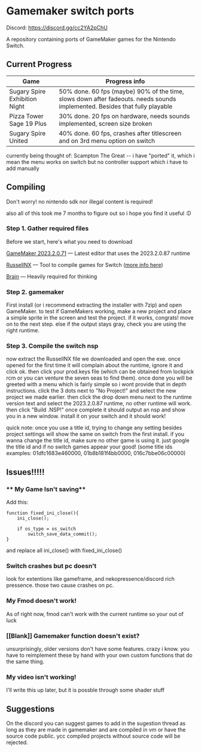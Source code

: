# Gamemaker switch ports

Discord: https://discord.gg/cc2YA2pChU

A repository containing ports of GameMaker games for the Nintendo Switch.

## Current Progress
| Game | Progress info |
| ------------- | ------------- |
| Sugary Spire Exhibition Night | 50% done. 60 fps (maybe) 90% of the time, slows down after fadeouts. needs sounds implemented. Besides that fully playable|
| Pizza Tower Sage 19 Plus | 30% done. 20 fps on hardware, needs sounds implemented, screen size broken|
| Sugary Spire United | 40% done. 60 fps, crashes after titlescreen and on 3rd menu option on switch|


currently being thought of:
Scampton The Great -- i have "ported" it, which i mean the menu works on switch but no controller support which i have to add manually

## Compiling
Don't worry! no nintendo sdk nor illegal content is required!

also all of this took me 7 months to figure out so i hope you find it useful :D


### Step 1. Gather required files
Before we start, here's what you need to download

[GameMaker 2023.2.0.71](https://gms.yoyogames.com/GameMaker-Installer-2023.2.0.71.exe) — Latest editor that uses the 2023.2.0.87 runtime

[RussellNX](https://download1590.mediafire.com/hmkhiqsh3gmgGQ2mU_BBWDSPGK1J-KjgHppkmEJAt8CBQCy1_dSemVw8TKuOfxSoO7TS3cs461k6NwA7zohTWNaI3Tk-J6ARZNGfmmMWW2SrAMpCC8VX2u0JjExY6pyu_u4RS79QShUbXGoMRvK7qd6ZAUbh-TFbm5cIAuJ9F03ZRA/14u0aabz3oligjk/RussellNX.zip) — Tool to compile games for Switch ([more info here](https://gbatemp.net/threads/play-port-your-gamemaker-games-on-nintendoswitch.519660/))

[Brain](https://i.ytimg.com/vi/WtO3AHMBePY/mqdefault.jpg) — Heavily required for thinking

### Step 2. gamemaker
First install (or i recommend extracting the installer with 7zip) and open GameMaker. to test if GameMakers working, make a new project and place a simple sprite in the screen and test the project. if it works, congrats! move on to the next step. else if the output stays gray, check you are using the right runtime.

### Step 3. Compile the switch nsp
now extract the RussellNX file we downloaded and open the exe. once opened for the first time it will complain about the runtime, ignore it and click ok. then click your prod.keys file (which can be obtained from lockpick rcm or you can venture the seven seas to find them). once done you will be greeted with a menu which is fairly simple so i wont provide that in depth instructions. click the 3 dots next to "No Project!" and select the new project we made earlier. then click the drop down menu next to the runtime version text and select the 2023.2.0.87 runtime, no other runtime will work. then click "Build .NSP!" once complete it should output an nsp and show you in a new window. install it on your switch and it should work!

quick note: once you use a title id, trying to change any setting besides project settings will show the same on switch from the first install. if you wanna change the title id, make sure no other game is using it. just google the title id and if no switch games appear your good! (some title ids examples: 01dfc1683e460000, 01b8b181f4bb0000, 016c7bbe06c00000)

## Issues!!!!!

### ** My Game Isn't saving**
Add this:
```gml
function fixed_ini_close(){
	ini_close();
	
	if os_type = os_switch
		switch_save_data_commit();
}
```
and replace all ini_close() with fixed_ini_close()


### **Switch crashes but pc doesn't**
look for extentions like gameframe, and nekopressence/discord rich pressence. those two cause crashes on pc.


### **My Fmod doesn't work!**
As of right now, fmod can't work with the current runtime so your out of luck


### **[[Blank]] Gamemaker function doesn't exist?**
unsurprisingly, older versions don't have some features. crazy i know. you have to reimplement these by hand with your own custom functions that do the same thing.


### **My video isn't working!**
I'll write this up later, but it is possble through some shader stuff

## **Suggestions**
On the discord you can suggest games to add in the sugestion thread as long as they are made in gamemaker and are compiled in vm or have the source code public. ycc compiled projects without source code will be rejected.

